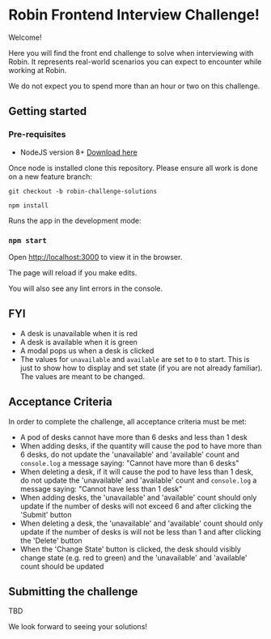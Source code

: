 # Robin Frontend Interview Challenge!

Welcome!

Here you will find the front end challenge to solve when interviewing with Robin. It represents real-world scenarios you can expect to encounter while working at Robin.

We do not expect you to spend more than an hour or two on this challenge.

## Getting started

### Pre-requisites

-   NodeJS version 8+  [Download here](https://nodejs.org/en/)

Once node is installed clone this repository. Please ensure all work is done on a new feature branch:

```
git checkout -b robin-challenge-solutions
```

```
npm install
```
Runs the app in the development mode:

### `npm start`

Open [http://localhost:3000](http://localhost:3000) to view it in the browser.

The page will reload if you make edits.

You will also see any lint errors in the console.

## FYI
- A desk is unavailable when it is red
- A desk is available when it is green
- A modal pops us when a desk is clicked
- The values for `unavailable` and `available` are set to `0` to start. This is just to show how to display and set state (if you are not already familiar). The values are meant to be changed.


## Acceptance Criteria
In order to complete the challenge, all acceptance criteria must be met:

- A pod of desks cannot have more than 6 desks and less than 1 desk
- When adding desks, if the quantity will cause the pod to have more than 6 desks, do not update the 'unavailable' and 'available' count and `console.log` a message saying: "Cannot have more than 6 desks"
- When deleting a desk, if it will cause the pod to have less than 1 desk, do not update the 'unavailable' and 'available' count and `console.log` a message saying: "Cannot have less than 1 desk"
- When adding desks, the 'unavailable' and 'available' count should only update if the number of desks will not exceed 6 and after clicking the 'Submit' button
- When deleting a desk, the 'unavailable' and 'available' count should only update if the number of desks is will not be less than 1 and after clicking the 'Delete' button
- When the 'Change State' button is clicked, the desk should visibly change state (e.g. red to green) and the 'unavailable' and 'available' count should be updated

## Submitting the challenge

TBD

We look forward to seeing your solutions!
